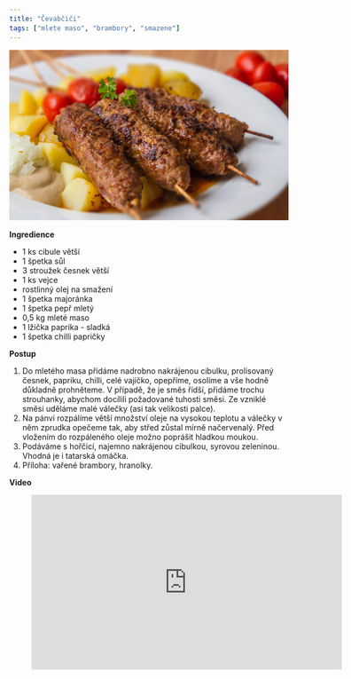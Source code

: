 ```yaml
---
title: "Čevabčiči"
tags: ["mlete maso", "brambory", "smazene"]
---
```


![cevabcici](./images/cevabcici.jpg)

**Ingredience**

- 1 ks cibule větší
- 1 špetka sůl
- 3 stroužek česnek větší
- 1 ks vejce
- rostlinný olej na smažení
- 1 špetka majoránka
- 1 špetka pepř mletý
- 0,5 kg mleté maso
- 1 lžička paprika - sladká
- 1 špetka chilli papričky

**Postup**

1. Do mletého masa přidáme nadrobno nakrájenou cibulku, prolisovaný česnek, papriku, chilli, celé vajíčko, opepříme, osolíme a vše hodně důkladně prohněteme. V případě, že je směs řídší, přidáme trochu strouhanky, abychom docílili požadované tuhosti směsi. Ze vzniklé směsi uděláme malé válečky (asi tak velikosti palce).
2. Na pánvi rozpálíme větší množství oleje na vysokou teplotu a válečky v něm zprudka opečeme tak, aby střed zůstal mírně načervenalý. Před vložením do rozpáleného oleje možno poprášit hladkou moukou.
3. Podáváme s hořčicí, najemno nakrájenou cibulkou, syrovou zeleninou. Vhodná je i tatarská omáčka.
4. Příloha: vařené brambory, hranolky.

**Video**

<figure class="video_container">
  <iframe width="560" height="315" src="https://www.youtube.com/embed/B8FV9JUY0co" frameborder="0" allow="accelerometer; autoplay; encrypted-media; gyroscope; picture-in-picture" allowfullscreen></iframe>
</figure>
